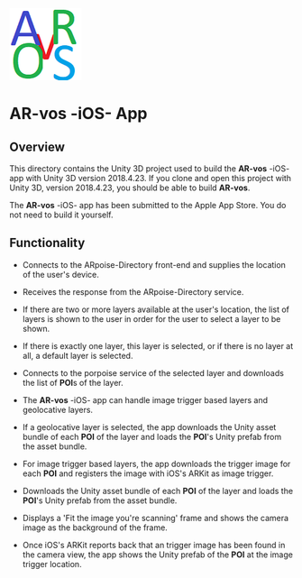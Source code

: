 ![ARpoise Logo](/images/arvos_logo_rgb-weiss128.png)
# AR-vos -iOS- App

## Overview
This directory contains the Unity 3D project used to build the **AR-vos** -iOS- app with Unity 3D version 2018.4.23.
If you clone and open this project with Unity 3D, version 2018.4.23, you should be able to build **AR-vos**.

The **AR-vos** -iOS- app has been submitted to the Apple App Store. You do not need to build it yourself.

## Functionality
- Connects to the ARpoise-Directory front-end and supplies the location of the user's device.

- Receives the response from the ARpoise-Directory service.

- If there are two or more layers available at the user's location, the list of layers is shown to the user
  in order for the user to select a layer to be shown.
  
- If there is exactly one layer, this layer is selected, or if there is no layer at all, a default layer is selected.

- Connects to the porpoise service of the selected layer and downloads the list of **POI**s of the layer.

- The **AR-vos** -iOS- app can handle image trigger based layers and geolocative layers.

- If a geolocative layer is selected, the app downloads the Unity asset bundle of each **POI** of the layer and loads the **POI**'s Unity prefab from the asset bundle.

- For image trigger based layers, the app downloads the trigger image for each **POI** and registers the image with iOS's ARKit as image trigger.

- Downloads the Unity asset bundle of each **POI** of the layer and loads the **POI**'s Unity prefab from the asset bundle.

- Displays a 'Fit the image you're scanning' frame and shows the camera image as the background of the frame.

- Once iOS's ARKit reports back that an trigger image has been found in the camera view, the app shows the Unity prefab of the **POI** at the image trigger location.

